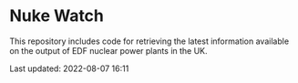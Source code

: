 # Nuke Watch

This repository includes code for retrieving the latest information available on the output of EDF nuclear power plants in the UK.

Last updated: 2022-08-07 16:11